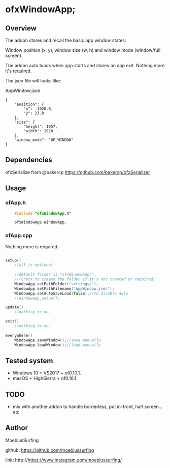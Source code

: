 # ofxWindowApp;

## Overview

The addon stores and recall the basic app window states:

Window position (x, y), window size (w, h) and window mode (window/full screen).

The addon auto loads when app starts and stores on app exit. Nothing more it's required.

The json file will looks like:

AppWindow.json
```
{
    "position": {
        "x": -1920.0,
        "y": 23.0
    },
    "size": {
        "height": 1057,
        "width": 1920
    },
    "window_mode": "OF_WINDOW"
}
```


## Dependencies

ofxSerialize from @bakercp 
https://github.com/bakercp/ofxSerializer


## Usage

### ofApp.h
```cpp
    #include "ofxWindowApp.h"

    ofxWindowApp WindowApp;
```

### ofApp.cpp
Nothing more is required.

```cpp 

setup()
    //all is optional:
        
    //default folder is "ofxWindowApp/". 
    //(Check to create the folder if it's not created or required)
    WindowApp.setPathFolder("settings/");
    WindowApp.setPathFilename("AppWindow.json");
    WindowApp.setAutoSaveLoad(false);//to disable auto
    //WindowApp.setup();

update()
    //nothing to do.

exit()
    //nothing to do.
       
everywhere()       
    WindowApp.saveWindow();//save manually
    WindowApp.loadWindow();//load manually
```


## Tested system

- Windows 10 + VS2017 + of0.10.1.
- macOS + HighSierra + of0.10.1.

## TODO

+ mix with another addon to handle borderless, put in-front, half screen... etc


## Author

MoebiusSurfing

github: https://github.com/moebiussurfing

link: http://https://www.instagram.com/moebiussurfing/
